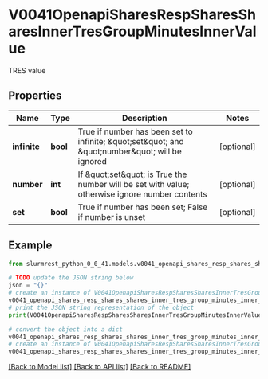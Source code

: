 # V0041OpenapiSharesRespSharesSharesInnerTresGroupMinutesInnerValue

TRES value

## Properties

Name | Type | Description | Notes
------------ | ------------- | ------------- | -------------
**infinite** | **bool** | True if number has been set to infinite; \&quot;set\&quot; and \&quot;number\&quot; will be ignored | [optional] 
**number** | **int** | If \&quot;set\&quot; is True the number will be set with value; otherwise ignore number contents | [optional] 
**set** | **bool** | True if number has been set; False if number is unset | [optional] 

## Example

```python
from slurmrest_python_0_0_41.models.v0041_openapi_shares_resp_shares_shares_inner_tres_group_minutes_inner_value import V0041OpenapiSharesRespSharesSharesInnerTresGroupMinutesInnerValue

# TODO update the JSON string below
json = "{}"
# create an instance of V0041OpenapiSharesRespSharesSharesInnerTresGroupMinutesInnerValue from a JSON string
v0041_openapi_shares_resp_shares_shares_inner_tres_group_minutes_inner_value_instance = V0041OpenapiSharesRespSharesSharesInnerTresGroupMinutesInnerValue.from_json(json)
# print the JSON string representation of the object
print(V0041OpenapiSharesRespSharesSharesInnerTresGroupMinutesInnerValue.to_json())

# convert the object into a dict
v0041_openapi_shares_resp_shares_shares_inner_tres_group_minutes_inner_value_dict = v0041_openapi_shares_resp_shares_shares_inner_tres_group_minutes_inner_value_instance.to_dict()
# create an instance of V0041OpenapiSharesRespSharesSharesInnerTresGroupMinutesInnerValue from a dict
v0041_openapi_shares_resp_shares_shares_inner_tres_group_minutes_inner_value_from_dict = V0041OpenapiSharesRespSharesSharesInnerTresGroupMinutesInnerValue.from_dict(v0041_openapi_shares_resp_shares_shares_inner_tres_group_minutes_inner_value_dict)
```
[[Back to Model list]](../README.md#documentation-for-models) [[Back to API list]](../README.md#documentation-for-api-endpoints) [[Back to README]](../README.md)


